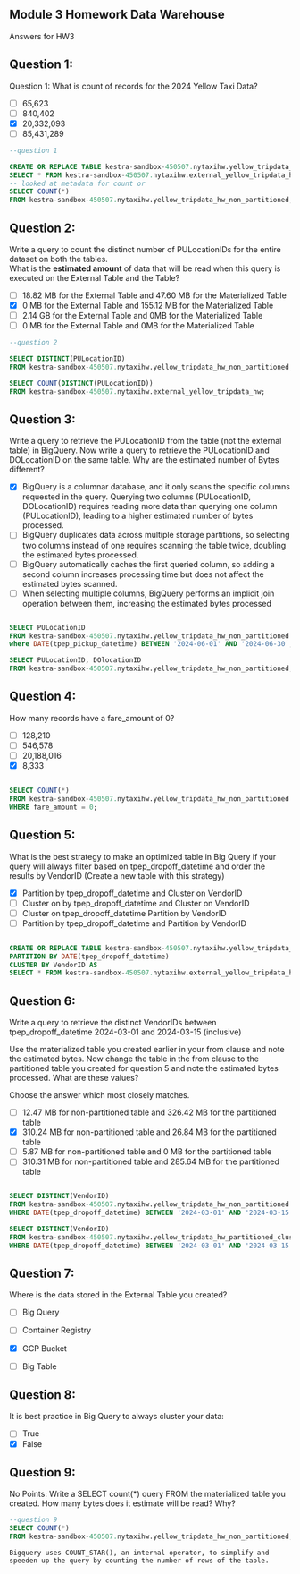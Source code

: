 ## Module 3 Homework Data Warehouse
Answers for HW3

## Question 1:
Question 1: What is count of records for the 2024 Yellow Taxi Data?
- [ ] 65,623
- [ ] 840,402
- [x] 20,332,093
- [ ] 85,431,289

```sql
--question 1

CREATE OR REPLACE TABLE kestra-sandbox-450507.nytaxihw.yellow_tripdata_hw_non_partitioned AS
SELECT * FROM kestra-sandbox-450507.nytaxihw.external_yellow_tripdata_hw;
-- looked at metadata for count or
SELECT COUNT(*)
FROM kestra-sandbox-450507.nytaxihw.yellow_tripdata_hw_non_partitioned;
```

## Question 2:
Write a query to count the distinct number of PULocationIDs for the entire dataset on both the tables.</br> 
What is the **estimated amount** of data that will be read when this query is executed on the External Table and the Table?

- [ ] 18.82 MB for the External Table and 47.60 MB for the Materialized Table
- [x] 0 MB for the External Table and 155.12 MB for the Materialized Table
- [ ] 2.14 GB for the External Table and 0MB for the Materialized Table
- [ ] 0 MB for the External Table and 0MB for the Materialized Table

```sql
--question 2

SELECT DISTINCT(PULocationID)
FROM kestra-sandbox-450507.nytaxihw.yellow_tripdata_hw_non_partitioned;

SELECT COUNT(DISTINCT(PULocationID))
FROM kestra-sandbox-450507.nytaxihw.external_yellow_tripdata_hw;

```

## Question 3:
Write a query to retrieve the PULocationID from the table (not the external table) in BigQuery. Now write a query to retrieve the PULocationID and DOLocationID on the same table. Why are the estimated number of Bytes different?
- [x] BigQuery is a columnar database, and it only scans the specific columns requested in the query. Querying two columns (PULocationID, DOLocationID) requires 
reading more data than querying one column (PULocationID), leading to a higher estimated number of bytes processed.
- [ ] BigQuery duplicates data across multiple storage partitions, so selecting two columns instead of one requires scanning the table twice, 
doubling the estimated bytes processed.
- [ ] BigQuery automatically caches the first queried column, so adding a second column increases processing time but does not affect the estimated bytes scanned.
- [ ] When selecting multiple columns, BigQuery performs an implicit join operation between them, increasing the estimated bytes processed

```sql

SELECT PULocationID
FROM kestra-sandbox-450507.nytaxihw.yellow_tripdata_hw_non_partitioned
where DATE(tpep_pickup_datetime) BETWEEN '2024-06-01' AND '2024-06-30';

SELECT PULocationID, DOlocationID
FROM kestra-sandbox-450507.nytaxihw.yellow_tripdata_hw_non_partitioned;

```

## Question 4:
How many records have a fare_amount of 0?
- [ ] 128,210
- [ ] 546,578
- [ ] 20,188,016
- [x] 8,333

```sql

SELECT COUNT(*)
FROM kestra-sandbox-450507.nytaxihw.yellow_tripdata_hw_non_partitioned
WHERE fare_amount = 0;

```

## Question 5:
What is the best strategy to make an optimized table in Big Query if your query will always filter based on tpep_dropoff_datetime and order the results by VendorID (Create a new table with this strategy)
- [x] Partition by tpep_dropoff_datetime and Cluster on VendorID
- [ ] Cluster on by tpep_dropoff_datetime and Cluster on VendorID
- [ ] Cluster on tpep_dropoff_datetime Partition by VendorID
- [ ] Partition by tpep_dropoff_datetime and Partition by VendorID

```sql

CREATE OR REPLACE TABLE kestra-sandbox-450507.nytaxihw.yellow_tripdata_hw_partitioned_clustered
PARTITION BY DATE(tpep_dropoff_datetime)
CLUSTER BY VendorID AS
SELECT * FROM kestra-sandbox-450507.nytaxihw.external_yellow_tripdata_hw;

```


## Question 6:
Write a query to retrieve the distinct VendorIDs between tpep_dropoff_datetime
2024-03-01 and 2024-03-15 (inclusive)</br>

Use the materialized table you created earlier in your from clause and note the estimated bytes. Now change the table in the from clause to the partitioned table you created for question 5 and note the estimated bytes processed. What are these values? </br>

Choose the answer which most closely matches.</br> 

- [ ] 12.47 MB for non-partitioned table and 326.42 MB for the partitioned table
- [x] 310.24 MB for non-partitioned table and 26.84 MB for the partitioned table
- [ ] 5.87 MB for non-partitioned table and 0 MB for the partitioned table
- [ ] 310.31 MB for non-partitioned table and 285.64 MB for the partitioned table

```sql

SELECT DISTINCT(VendorID)
FROM kestra-sandbox-450507.nytaxihw.yellow_tripdata_hw_non_partitioned
WHERE DATE(tpep_dropoff_datetime) BETWEEN '2024-03-01' AND '2024-03-15';

SELECT DISTINCT(VendorID)
FROM kestra-sandbox-450507.nytaxihw.yellow_tripdata_hw_partitioned_clustered
WHERE DATE(tpep_dropoff_datetime) BETWEEN '2024-03-01' AND '2024-03-15';

```


## Question 7: 
Where is the data stored in the External Table you created?

- [ ] Big Query
- [ ] Container Registry
- [x] GCP Bucket
- [ ] Big Table


## Question 8:
It is best practice in Big Query to always cluster your data:
- [ ] True
- [x] False

## Question 9:
No Points: Write a SELECT count(*) query FROM the materialized table you created. How many bytes does it estimate will be read? Why?
```sql
--question 9
SELECT COUNT(*)
FROM kestra-sandbox-450507.nytaxihw.yellow_tripdata_hw_non_partitioned;

```
```
Bigquery uses COUNT_STAR(), an internal operator, to simplify and speeden up the query by counting the number of rows of the table.
```
